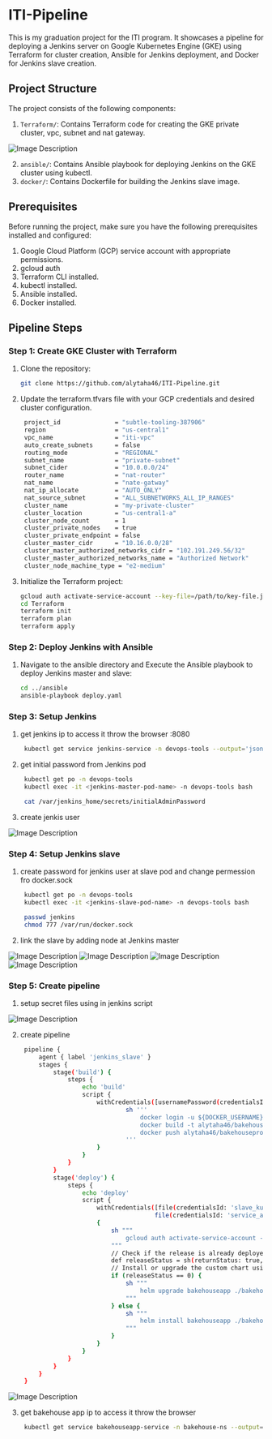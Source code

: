 # ITI-Pipeline

This is my graduation project for the ITI program. It showcases a pipeline for deploying a Jenkins server on Google Kubernetes Engine (GKE) using Terraform for cluster creation, Ansible for Jenkins deployment, and Docker for Jenkins slave creation.

## Project Structure

The project consists of the following components:

1. `Terraform/`: Contains Terraform code for creating the GKE private cluster, vpc, subnet and nat gateway.

![Image Description](./images/GCP.png)

2. `ansible/`: Contains Ansible playbook for deploying Jenkins on the GKE cluster using kubectl.
3. `docker/`: Contains Dockerfile for building the Jenkins slave image.

## Prerequisites

Before running the project, make sure you have the following prerequisites installed and configured:

1. Google Cloud Platform (GCP) service account with appropriate permissions.
2. gcloud auth
3. Terraform CLI installed.
4. kubectl installed.
5. Ansible installed.
6. Docker installed.

## Pipeline Steps

### Step 1: Create GKE Cluster with Terraform

1. Clone the repository:
   ```bash
   git clone https://github.com/alytaha46/ITI-Pipeline.git
   ```

2. Update the terraform.tfvars file with your GCP credentials and desired cluster configuration.

   ```bash
    project_id               = "subtle-tooling-387906"
    region                   = "us-central1"
    vpc_name                 = "iti-vpc"
    auto_create_subnets      = false
    routing_mode             = "REGIONAL"
    subnet_name              = "private-subnet"
    subnet_cider             = "10.0.0.0/24"
    router_name              = "nat-router"
    nat_name                 = "nate-gatway"
    nat_ip_allocate          = "AUTO_ONLY"
    nat_source_subnet        = "ALL_SUBNETWORKS_ALL_IP_RANGES"
    cluster_name             = "my-private-cluster"
    cluster_location         = "us-central1-a"
    cluster_node_count       = 1
    cluster_private_nodes    = true
    cluster_private_endpoint = false
    cluster_master_cidr      = "10.16.0.0/28"
    cluster_master_authorized_networks_cidr = "102.191.249.56/32"
    cluster_master_authorized_networks_name = "Authorized Network"
    cluster_node_machine_type = "e2-medium"
   ```

3. Initialize the Terraform project:

    ```bash
    gcloud auth activate-service-account --key-file=/path/to/key-file.json
    cd Terraform
    terraform init
    terraform plan
    terraform apply
    ```

### Step 2: Deploy Jenkins with Ansible

1. Navigate to the ansible directory and Execute the Ansible playbook to deploy Jenkins master and slave:

   ```bash
   cd ../ansible
   ansible-playbook deploy.yaml
   ```

### Step 3: Setup Jenkins

1. get jenkins ip to access it throw the browser :8080 

   ```bash
    kubectl get service jenkins-service -n devops-tools --output='jsonpath={.status.loadBalancer.ingress[0].ip}'
   ```

2. get initial password from Jenkins pod

   ```bash
    kubectl get po -n devops-tools
    kubectl exec -it <jenkins-master-pod-name> -n devops-tools bash
    ```
   ```bash
    cat /var/jenkins_home/secrets/initialAdminPassword
   ```

3. create jenkis user

![Image Description](./images/create_user_jenkins.png)

### Step 4: Setup Jenkins slave

1. create password for jenkins user at slave pod and change permession fro docker.sock

   ```bash
    kubectl get po -n devops-tools
    kubectl exec -it <jenkins-slave-pod-name> -n devops-tools bash
   ```
   ```bash
    passwd jenkins
    chmod 777 /var/run/docker.sock
   ```

2. link the slave by adding node at Jenkins master

![Image Description](./images/node_name.png)
![Image Description](./images/user_credential.png)
![Image Description](./images/slave_setup.png)
![Image Description](./images/node_done.png)

### Step 5: Create pipeline

1. setup secret files using in jenkins script

![Image Description](./images/secrets.png)

2. create pipeline

   ```bash
    pipeline {
        agent { label 'jenkins_slave' }
        stages {
            stage('build') {
                steps {
                    echo 'build'
                    script {
                        withCredentials([usernamePassword(credentialsId: 'docker_login', usernameVariable: 'DOCKER_USERNAME', passwordVariable: 'DOCKER_PASSWORD')]) {
                                sh '''
                                    docker login -u ${DOCKER_USERNAME} -p ${DOCKER_PASSWORD}
                                    docker build -t alytaha46/bakehouseproject:v${BUILD_NUMBER} .
                                    docker push alytaha46/bakehouseproject:v${BUILD_NUMBER}
                                '''
                        }
                    }
                }
            }
            stage('deploy') {
                steps {
                    echo 'deploy'
                    script {
                        withCredentials([file(credentialsId: 'slave_kubeconfig', variable: 'KUBECONFIG_ITI'),
                                        file(credentialsId: 'service_account_key', variable: 'KEYY')]) 
                        {
                            sh """
                                gcloud auth activate-service-account --key-file ${KEYY}
                            """
                            // Check if the release is already deployed
                            def releaseStatus = sh(returnStatus: true, script: "helm status bakehouseapp --kubeconfig ${KUBECONFIG_ITI}")
                            // Install or upgrade the custom chart using Helm based on the release status
                            if (releaseStatus == 0) {
                                sh """
                                    helm upgrade bakehouseapp ./bakehousechart/ --kubeconfig ${KUBECONFIG_ITI} --set image.tag=v${BUILD_NUMBER} --values bakehousechart/master-values.yaml
                                """
                            } else {
                                sh """
                                    helm install bakehouseapp ./bakehousechart/ --kubeconfig ${KUBECONFIG_ITI} --set image.tag=v${BUILD_NUMBER} --values bakehousechart/master-values.yaml
                                """
                            }
                        }
                    }
                }
            }
        }
    }      
   ```

![Image Description](./images/done_pipeline.png)


3. get bakehouse app ip to access it throw the browser 

   ```bash
    kubectl get service bakehouseapp-service -n bakehouse-ns --output='jsonpath={.status.loadBalancer.ingress[0].ip}'
   ```